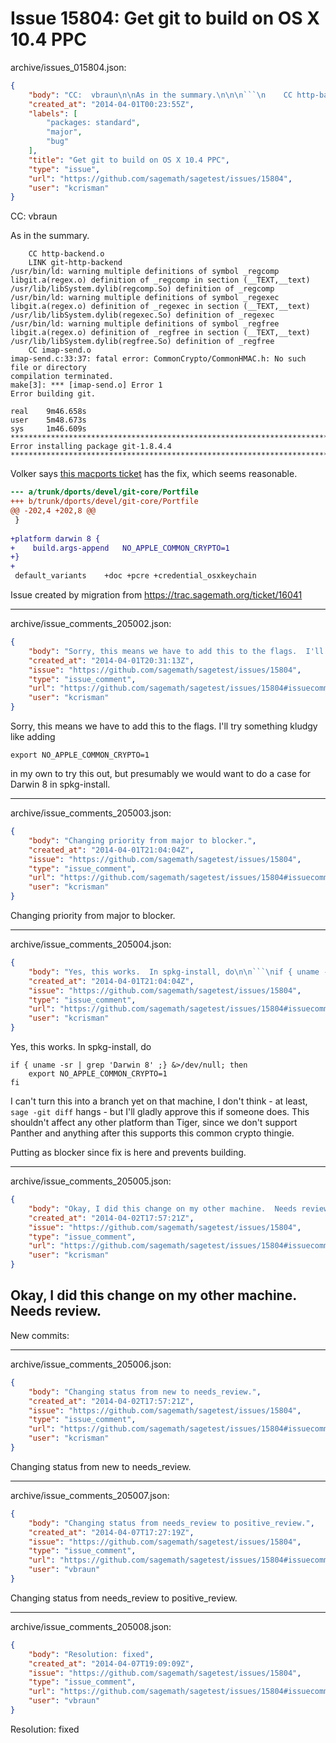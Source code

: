 # Issue 15804: Get git to build on OS X 10.4 PPC

archive/issues_015804.json:
```json
{
    "body": "CC:  vbraun\n\nAs in the summary.\n\n\n```\n    CC http-backend.o\n    LINK git-http-backend\n/usr/bin/ld: warning multiple definitions of symbol _regcomp\nlibgit.a(regex.o) definition of _regcomp in section (__TEXT,__text)\n/usr/lib/libSystem.dylib(regcomp.So) definition of _regcomp\n/usr/bin/ld: warning multiple definitions of symbol _regexec\nlibgit.a(regex.o) definition of _regexec in section (__TEXT,__text)\n/usr/lib/libSystem.dylib(regexec.So) definition of _regexec\n/usr/bin/ld: warning multiple definitions of symbol _regfree\nlibgit.a(regex.o) definition of _regfree in section (__TEXT,__text)\n/usr/lib/libSystem.dylib(regfree.So) definition of _regfree\n    CC imap-send.o\nimap-send.c:33:37: fatal error: CommonCrypto/CommonHMAC.h: No such file or directory\ncompilation terminated.\nmake[3]: *** [imap-send.o] Error 1\nError building git.\n\nreal    9m46.658s\nuser    5m48.673s\nsys     1m46.609s\n************************************************************************\nError installing package git-1.8.4.4\n************************************************************************\n```\n\n\nVolker says [this macports ticket](http://trac.macports.org/ticket/39848) has the fix, which seems reasonable.\n\n\n```diff\n--- a/trunk/dports/devel/git-core/Portfile\n+++ b/trunk/dports/devel/git-core/Portfile\n@@ -202,4 +202,8 @@\n }\n \n+platform darwin 8 {\n+    build.args-append   NO_APPLE_COMMON_CRYPTO=1\n+}\n+\n default_variants    +doc +pcre +credential_osxkeychain\n```\n\n\nIssue created by migration from https://trac.sagemath.org/ticket/16041\n\n",
    "created_at": "2014-04-01T00:23:55Z",
    "labels": [
        "packages: standard",
        "major",
        "bug"
    ],
    "title": "Get git to build on OS X 10.4 PPC",
    "type": "issue",
    "url": "https://github.com/sagemath/sagetest/issues/15804",
    "user": "kcrisman"
}
```
CC:  vbraun

As in the summary.


```
    CC http-backend.o
    LINK git-http-backend
/usr/bin/ld: warning multiple definitions of symbol _regcomp
libgit.a(regex.o) definition of _regcomp in section (__TEXT,__text)
/usr/lib/libSystem.dylib(regcomp.So) definition of _regcomp
/usr/bin/ld: warning multiple definitions of symbol _regexec
libgit.a(regex.o) definition of _regexec in section (__TEXT,__text)
/usr/lib/libSystem.dylib(regexec.So) definition of _regexec
/usr/bin/ld: warning multiple definitions of symbol _regfree
libgit.a(regex.o) definition of _regfree in section (__TEXT,__text)
/usr/lib/libSystem.dylib(regfree.So) definition of _regfree
    CC imap-send.o
imap-send.c:33:37: fatal error: CommonCrypto/CommonHMAC.h: No such file or directory
compilation terminated.
make[3]: *** [imap-send.o] Error 1
Error building git.

real    9m46.658s
user    5m48.673s
sys     1m46.609s
************************************************************************
Error installing package git-1.8.4.4
************************************************************************
```


Volker says [this macports ticket](http://trac.macports.org/ticket/39848) has the fix, which seems reasonable.


```diff
--- a/trunk/dports/devel/git-core/Portfile
+++ b/trunk/dports/devel/git-core/Portfile
@@ -202,4 +202,8 @@
 }
 
+platform darwin 8 {
+    build.args-append   NO_APPLE_COMMON_CRYPTO=1
+}
+
 default_variants    +doc +pcre +credential_osxkeychain
```


Issue created by migration from https://trac.sagemath.org/ticket/16041





---

archive/issue_comments_205002.json:
```json
{
    "body": "Sorry, this means we have to add this to the flags.  I'll try something kludgy like adding\n\n```\nexport NO_APPLE_COMMON_CRYPTO=1\n```\n\nin my own to try this out, but presumably we would want to do a case for Darwin 8 in spkg-install.",
    "created_at": "2014-04-01T20:31:13Z",
    "issue": "https://github.com/sagemath/sagetest/issues/15804",
    "type": "issue_comment",
    "url": "https://github.com/sagemath/sagetest/issues/15804#issuecomment-205002",
    "user": "kcrisman"
}
```

Sorry, this means we have to add this to the flags.  I'll try something kludgy like adding

```
export NO_APPLE_COMMON_CRYPTO=1
```

in my own to try this out, but presumably we would want to do a case for Darwin 8 in spkg-install.



---

archive/issue_comments_205003.json:
```json
{
    "body": "Changing priority from major to blocker.",
    "created_at": "2014-04-01T21:04:04Z",
    "issue": "https://github.com/sagemath/sagetest/issues/15804",
    "type": "issue_comment",
    "url": "https://github.com/sagemath/sagetest/issues/15804#issuecomment-205003",
    "user": "kcrisman"
}
```

Changing priority from major to blocker.



---

archive/issue_comments_205004.json:
```json
{
    "body": "Yes, this works.  In spkg-install, do\n\n```\nif { uname -sr | grep 'Darwin 8' ;} &>/dev/null; then\n    export NO_APPLE_COMMON_CRYPTO=1\nfi\n```\n\nI can't turn this into a branch yet on that machine, I don't think - at least, `sage -git diff` hangs - but I'll gladly approve this if someone does.  This shouldn't affect any other platform than Tiger, since we don't support Panther and anything after this supports this common crypto thingie.\n\nPutting as blocker since fix is here and prevents building.",
    "created_at": "2014-04-01T21:04:04Z",
    "issue": "https://github.com/sagemath/sagetest/issues/15804",
    "type": "issue_comment",
    "url": "https://github.com/sagemath/sagetest/issues/15804#issuecomment-205004",
    "user": "kcrisman"
}
```

Yes, this works.  In spkg-install, do

```
if { uname -sr | grep 'Darwin 8' ;} &>/dev/null; then
    export NO_APPLE_COMMON_CRYPTO=1
fi
```

I can't turn this into a branch yet on that machine, I don't think - at least, `sage -git diff` hangs - but I'll gladly approve this if someone does.  This shouldn't affect any other platform than Tiger, since we don't support Panther and anything after this supports this common crypto thingie.

Putting as blocker since fix is here and prevents building.



---

archive/issue_comments_205005.json:
```json
{
    "body": "Okay, I did this change on my other machine.  Needs review.\n----\nNew commits:",
    "created_at": "2014-04-02T17:57:21Z",
    "issue": "https://github.com/sagemath/sagetest/issues/15804",
    "type": "issue_comment",
    "url": "https://github.com/sagemath/sagetest/issues/15804#issuecomment-205005",
    "user": "kcrisman"
}
```

Okay, I did this change on my other machine.  Needs review.
----
New commits:



---

archive/issue_comments_205006.json:
```json
{
    "body": "Changing status from new to needs_review.",
    "created_at": "2014-04-02T17:57:21Z",
    "issue": "https://github.com/sagemath/sagetest/issues/15804",
    "type": "issue_comment",
    "url": "https://github.com/sagemath/sagetest/issues/15804#issuecomment-205006",
    "user": "kcrisman"
}
```

Changing status from new to needs_review.



---

archive/issue_comments_205007.json:
```json
{
    "body": "Changing status from needs_review to positive_review.",
    "created_at": "2014-04-07T17:27:19Z",
    "issue": "https://github.com/sagemath/sagetest/issues/15804",
    "type": "issue_comment",
    "url": "https://github.com/sagemath/sagetest/issues/15804#issuecomment-205007",
    "user": "vbraun"
}
```

Changing status from needs_review to positive_review.



---

archive/issue_comments_205008.json:
```json
{
    "body": "Resolution: fixed",
    "created_at": "2014-04-07T19:09:09Z",
    "issue": "https://github.com/sagemath/sagetest/issues/15804",
    "type": "issue_comment",
    "url": "https://github.com/sagemath/sagetest/issues/15804#issuecomment-205008",
    "user": "vbraun"
}
```

Resolution: fixed
